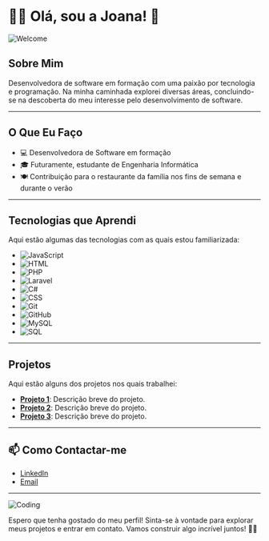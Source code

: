 # 👩‍💻 Olá, sou a Joana! 👋

![Welcome](https://media.giphy.com/media/hvRJCLFzcasrR4ia7z/giphy.gif)

## Sobre Mim

Desenvolvedora de software em formação com uma paixão por tecnologia e programação. Na minha caminhada explorei diversas áreas, concluindo-se na descoberta do meu interesse pelo desenvolvimento de software.

---

## O Que Eu Faço

- 💻 Desenvolvedora de Software em formação
- 🎓 Futuramente, estudante de Engenharia Informática
- 🍽️ Contribuição para o restaurante da família nos fins de semana e durante o verão

---

## Tecnologias que Aprendi

Aqui estão algumas das tecnologias com as quais estou familiarizada:

- ![JavaScript](https://img.shields.io/badge/-JavaScript-yellow) 
- ![HTML](https://img.shields.io/badge/-HTML-orange) 
- ![PHP](https://img.shields.io/badge/-PHP-blue) 
- ![Laravel](https://img.shields.io/badge/-Laravel-red) 
- ![C#](https://img.shields.io/badge/-C%23-purple) 
- ![CSS](https://img.shields.io/badge/-CSS-blueviolet) 
- ![Git](https://img.shields.io/badge/-Git-lightgrey) 
- ![GitHub](https://img.shields.io/badge/-GitHub-brightgreen) 
- ![MySQL](https://img.shields.io/badge/-MySQL-blue) 
- ![SQL](https://img.shields.io/badge/-SQL-lightgrey) 

---

## Projetos

Aqui estão alguns dos projetos nos quais trabalhei:

- **[Projeto 1](https://github.com/joana/projeto1)**: Descrição breve do projeto.
- **[Projeto 2](https://github.com/joana/projeto2)**: Descrição breve do projeto.
- **[Projeto 3](https://github.com/joana/projeto3)**: Descrição breve do projeto.

---

## 📫 Como Contactar-me

- [LinkedIn](www.linkedin.com/in/joana-cardoso-52975929a)  
- [Email](mailto:j.pires.cardoso1999@gmail.com)

---

![Coding](https://media.giphy.com/media/3o7aD2saalBwwftBIY/giphy.gif)

Espero que tenha gostado do meu perfil! Sinta-se à vontade para explorar meus projetos e entrar em contato. Vamos construir algo incrível juntos! 🚀✨
